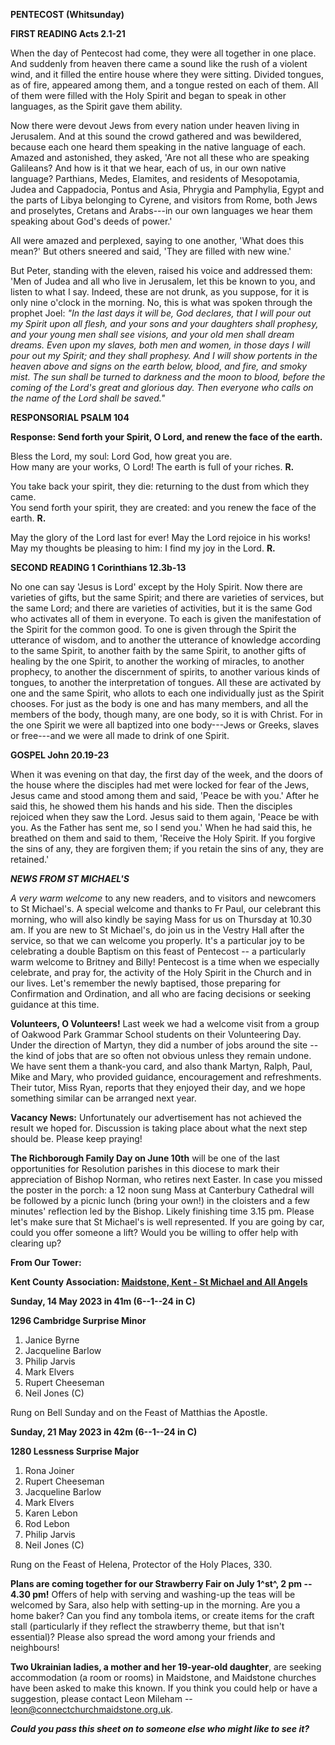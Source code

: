 **PENTECOST (Whitsunday)**

**FIRST READING Acts 2.1-21**

When the day of Pentecost had come, they were all together in one place.
And suddenly from heaven there came a sound like the rush of a violent
wind, and it filled the entire house where they were sitting. Divided
tongues, as of fire, appeared among them, and a tongue rested on each of
them. All of them were filled with the Holy Spirit and began to speak in
other languages, as the Spirit gave them ability.

Now there were devout Jews from every nation under heaven living in
Jerusalem. And at this sound the crowd gathered and was bewildered,
because each one heard them speaking in the native language of each.
Amazed and astonished, they asked, 'Are not all these who are speaking
Galileans? And how is it that we hear, each of us, in our own native
language? Parthians, Medes, Elamites, and residents of Mesopotamia,
Judea and Cappadocia, Pontus and Asia, Phrygia and Pamphylia, Egypt and
the parts of Libya belonging to Cyrene, and visitors from Rome, both
Jews and proselytes, Cretans and Arabs---in our own languages we hear
them speaking about God's deeds of power.'

All were amazed and perplexed, saying to one another, 'What does this
mean?' But others sneered and said, 'They are filled with new wine.'

But Peter, standing with the eleven, raised his voice and addressed
them: 'Men of Judea and all who live in Jerusalem, let this be known to
you, and listen to what I say. Indeed, these are not drunk, as you
suppose, for it is only nine o'clock in the morning. No, this is what
was spoken through the prophet Joel: *"In the last days it will be, God
declares, that I will pour out my Spirit upon all flesh, and your sons
and your daughters shall prophesy, and your young men shall see visions,
and your old men shall dream dreams. Even upon my slaves, both men and
women, in those days I will pour out my Spirit; and they shall prophesy.
And I will show portents in the heaven above and signs on the earth
below, blood, and fire, and smoky mist. The sun shall be turned to
darkness and the moon to blood, before the coming of the Lord's great
and glorious day. Then everyone who calls on the name of the Lord shall
be saved."*

**RESPONSORIAL PSALM 104**

**Response: Send forth your Spirit, O Lord, and renew the face of the
earth.**

Bless the Lord, my soul: Lord God, how great you are.  
How many are your works, O Lord! The earth is full of your riches.  **R.**

You take back your spirit, they die: returning to the dust from which they came.  
You send forth your spirit, they are created: and you renew the face of the earth. **R.**

May the glory of the Lord last for ever! May the Lord rejoice in his works!  
May my thoughts be pleasing to him: I find my joy in the Lord. **R.**

**SECOND READING 1 Corinthians 12.3b-13**

No one can say 'Jesus is Lord' except by the Holy Spirit. Now there are
varieties of gifts, but the same Spirit; and there are varieties of
services, but the same Lord; and there are varieties of activities, but
it is the same God who activates all of them in everyone. To each is
given the manifestation of the Spirit for the common good. To one is
given through the Spirit the utterance of wisdom, and to another the
utterance of knowledge according to the same Spirit, to another faith by
the same Spirit, to another gifts of healing by the one Spirit, to
another the working of miracles, to another prophecy, to another the
discernment of spirits, to another various kinds of tongues, to another
the interpretation of tongues. All these are activated by one and the
same Spirit, who allots to each one individually just as the Spirit
chooses. For just as the body is one and has many members, and all the
members of the body, though many, are one body, so it is with Christ.
For in the one Spirit we were all baptized into one body---Jews or
Greeks, slaves or free---and we were all made to drink of one Spirit.

**GOSPEL John 20.19-23**

When it was evening on that day, the first day of the week, and the
doors of the house where the disciples had met were locked for fear of
the Jews, Jesus came and stood among them and said, 'Peace be with you.'
After he said this, he showed them his hands and his side. Then the
disciples rejoiced when they saw the Lord. Jesus said to them again,
'Peace be with you. As the Father has sent me, so I send you.' When he
had said this, he breathed on them and said to them, 'Receive the Holy
Spirit. If you forgive the sins of any, they are forgiven them; if you
retain the sins of any, they are retained.'

***NEWS FROM ST MICHAEL\'S***

*A very warm welcome* to any new readers, and to visitors and newcomers
to St Michael\'s. A special welcome and thanks to Fr Paul, our celebrant
this morning, who will also kindly be saying Mass for us on Thursday at
10.30 am. If you are new to St Michael\'s, do join us in the Vestry Hall
after the service, so that we can welcome you properly. It\'s a
particular joy to be celebrating a double Baptism on this feast of
Pentecost -- a particularly warm welcome to Britney and Billy! Pentecost
is a time when we especially celebrate, and pray for, the activity of
the Holy Spirit in the Church and in our lives. Let\'s remember the
newly baptised, those preparing for Confirmation and Ordination, and all
who are facing decisions or seeking guidance at this time.

**Volunteers, O Volunteers!** Last week we had a welcome visit from a
group of Oakwood Park Grammar School students on their Volunteering Day.
Under the direction of Martyn, they did a number of jobs around the site
-- the kind of jobs that are so often not obvious unless they remain
undone. We have sent them a thank-you card, and also thank Martyn,
Ralph, Paul, Mike and Mary, who provided guidance, encouragement and
refreshments. Their tutor, Miss Ryan, reports that they enjoyed their
day, and we hope something similar can be arranged next year.

**Vacancy News:** Unfortunately our advertisement has not achieved the
result we hoped for. Discussion is taking place about what the next step
should be. Please keep praying!

**The Richborough Family Day on June 10th** will be one of the last
opportunities for Resolution parishes in this diocese to mark their
appreciation of Bishop Norman, who retires next Easter. In case you
missed the poster in the porch: a 12 noon sung Mass at Canterbury
Cathedral will be followed by a picnic lunch (bring your own!) in the
cloisters and a few minutes\' reflection led by the Bishop. Likely
finishing time 3.15 pm. Please let\'s make sure that St Michael\'s is
well represented. If you are going by car, could you offer someone a
lift? Would you be willing to offer help with clearing up?

**From Our Tower:**

**Kent County Association: [Maidstone,
Kent - St Michael and All
Angels](https://dove.cccbr.org.uk/tower/12644)**

**Sunday, 14 May 2023 in 41m (6--1--24 in C)**

**1296 Cambridge Surprise Minor**

1. Janice Byrne
2. Jacqueline Barlow
3. Philip Jarvis
4. Mark Elvers
5. Rupert Cheeseman
6. Neil Jones (C)

Rung on Bell Sunday and on the Feast of Matthias the Apostle.

**Sunday, 21 May 2023 in 42m (6--1--24 in C)**

**1280 Lessness Surprise Major**

1. Rona Joiner
2. Rupert Cheeseman
3. Jacqueline Barlow
4. Mark Elvers
5. Karen Lebon
6. Rod Lebon
7. Philip Jarvis
8. Neil Jones (C)

Rung on the Feast of Helena, Protector of the Holy Places, 330.

**Plans are coming together for our Strawberry Fair on July 1^st^, 2 pm
-- 4.30 pm!** Offers of help with serving and washing-up the teas will
be welcomed by Sara, also help with setting-up in the morning. Are you a
home baker? Can you find any tombola items, or create items for the
craft stall (particularly if they reflect the strawberry theme, but that
isn\'t essential)? Please also spread the word among your friends and
neighbours!

**Two Ukrainian ladies, a mother and her 19-year-old daughter**, are
seeking accommodation (a room or rooms) in Maidstone, and Maidstone
churches have been asked to make this known. If you think you could help
or have a suggestion, please contact Leon Mileham --
<leon@connectchurchmaidstone.org.uk>.

***Could you pass this sheet on to someone else who might like to see
it?***
